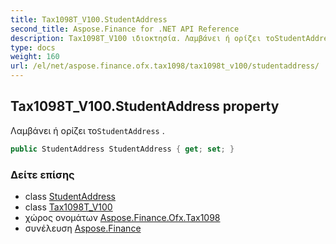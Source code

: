 ```yaml
---
title: Tax1098T_V100.StudentAddress
second_title: Aspose.Finance for .NET API Reference
description: Tax1098T_V100 ιδιοκτησία. Λαμβάνει ή ορίζει τοStudentAddress .
type: docs
weight: 160
url: /el/net/aspose.finance.ofx.tax1098/tax1098t_v100/studentaddress/
---
```

## Tax1098T_V100.StudentAddress property

Λαμβάνει ή ορίζει το`StudentAddress` .

```csharp
public StudentAddress StudentAddress { get; set; }
```

### Δείτε επίσης

* class [StudentAddress](../../studentaddress/)
* class [Tax1098T_V100](../)
* χώρος ονομάτων [Aspose.Finance.Ofx.Tax1098](../../tax1098t_v100/)
* συνέλευση [Aspose.Finance](../../../)



